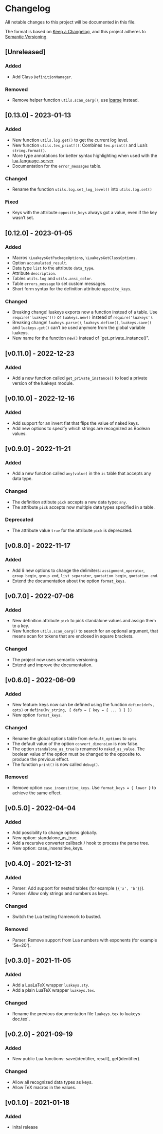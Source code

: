 # Changelog

All notable changes to this project will be documented in this file.

The format is based on [Keep a Changelog](https://keepachangelog.com/en/1.0.0/),
and this project adheres to [Semantic Versioning](https://semver.org/spec/v2.0.0.html).


## [Unreleased]

### Added

- Add Class `DefinitionManager`.

### Removed

- Remove helper function `utils.scan_oarg()`, use [lparse](https://www.ctan.org/pkg/lparse) instead.

## [0.13.0] - 2023-01-13

### Added

- New function `utils.log.get()` to get the current log level.
- New function `utils.tex_printf()`: Combines `tex.print()` and Lua’s
  `string.format()`.
- More type annotations for better syntax highlighting when used with
  the [lua-language-server](https://github.com/sumneko/lua-language-server)
- Documentation for the `error_messages` table.

### Changed

- Rename the function `utils.log.set_log_level()` into `utils.log.set()`

### Fixed

- Keys with the attribute `opposite_keys` always got a value, even if
  the key wasn’t set.

## [0.12.0] - 2023-01-05

### Added

- Macros `\LuakeysGetPackageOptions`, `\LuakeysGetClassOptions`.
- Option `accumulated_result`.
- Data type `list` to the attribute `data_type`.
- Attribute `description`.
- Tables `utils.log` and `utils.ansi_color`.
- Table `errors_message` to set custom messages.
- Short form syntax for the definition attribute `opposite_keys`.

### Changed

- Breaking change! luakeys exports now a function instead of a table.
  Use `require('luakeys')()` or `luakeys.new()` instead of
  `require('luakeys')`.
- Breaking change! `luakeys.parse()`, `luakeys.define()`, `luakeys.save()`
  and `luakeys.get()` can’t be used anymore from the global variable
  luakeys.
- New name for the function `new()` instead of `get_private_instance()".

## [v0.11.0] - 2022-12-23

### Added

- Add a new function called `get_private_instance()` to load a private
  version of the luakeys module.

## [v0.10.0] - 2022-12-16

### Added

- Add support for an invert flat that flips the value of naked keys.
- Add new options to specify which strings are recognized as Boolean
  values.

## [v0.9.0] - 2022-11-21

### Added

- Add a new function called `any(value)` in the `is` table that accepts
  any data type.

### Changed

- The definition attibute `pick` accepts a new data type: `any`.
- The attribute `pick` accepts now multiple data types specified in
  a table.

### Deprecated

- The attribute value `true` for the attribute `pick` is deprecated.

## [v0.8.0] - 2022-11-17

### Added

- Add 6 new options to change the delimiters: `assignment_operator`,
  `group_begin`, `group_end`, `list_separator`, `quotation_begin`,
  `quotation_end`.
- Extend the documentation about the option `format_keys`.

## [v0.7.0] - 2022-07-06

### Added

- New definition attribute `pick` to pick standalone values and assign
  them to a key.
- New function `utils.scan_oarg()` to search for an optional argument,
  that means scan for tokens that are enclosed in square brackets.

### Changed

- The project now uses semantic versioning.
- Extend and improve the documentation.

## [v0.6.0] - 2022-06-09

### Added

- New feature: keys now can be defined using the function
  `define(defs, opts)` or `define(kv_string, { defs = { key = { ... } } })`
- New option `format_keys`.

### Changed

- Rename the global options table from `default_options` to `opts`.
- The default value of the option `convert_dimension` is now false.
- The option `standalone_as_true` is renamed to `naked_as_value`.
  The boolean value of the option must be changed to the opposite to.
  produce the previous effect.
- The function `print()` is now called `debug()`.

### Removed

- Remove option `case_insensitive_keys`. Use
  `format_keys = { lower }` to achieve the same effect.

## [v0.5.0] - 2022-04-04

### Added

- Add possibility to change options globally.
- New option: standalone_as_true.
- Add a recursive converter callback / hook to process the parse tree.
- New option: case_insensitive_keys.

## [v0.4.0] - 2021-12-31

### Added

- Parser: Add support for nested tables (for example `{{'a', 'b'}}`).
- Parser: Allow only strings and numbers as keys.

### Changed

- Switch the Lua testing framework to busted.

### Removed

- Parser: Remove support from Lua numbers with exponents (for example '5e+20').

## [v0.3.0] - 2021-11-05

### Added

- Add a LuaLaTeX wrapper `luakeys.sty`.
- Add a plain LuaTeX wrapper `luakeys.tex`.

### Changed

- Rename the previous documentation file `luakeys.tex` to luakeys-doc.tex`.

## [v0.2.0] - 2021-09-19

### Added

- New public Lua functions: save(identifier, result), get(identifier).

### Changed

- Allow all recognized data types as keys.
- Allow TeX macros in the values.

## [v0.1.0] - 2021-01-18

### Added

- Inital release
